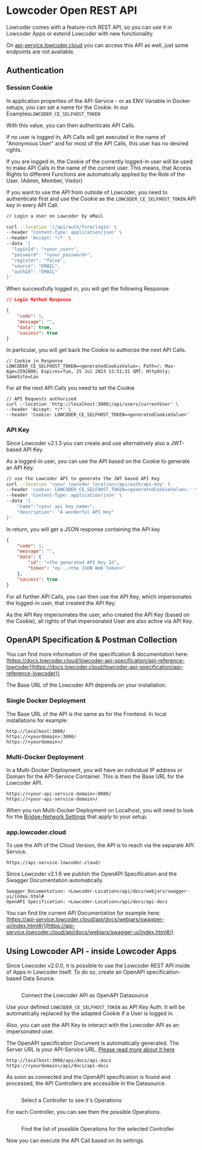# Lowcoder Open REST API

Lowcoder comes with a feature-rich REST API, so you can use it in Lowcoder Apps or extend Lowcoder with new functionality.

On [api-service.lowcoder.cloud](https://api-service.lowcoder.cloud/api/docs/webjars/swagger-ui/index.html#/) you can access this API as well, just some endpoints are not available.

## Authentication

### Session Cookie

In application properties of the API-Service - or as ENV Variable in Docker setups, you can set a name for the Cookie. In our Examples`LOWCODER_CE_SELFHOST_TOKEN`

With this value, you can then authenticate API Calls.

If no user is logged In, API Calls will get executed in the name of "Anonymous User" and for most of the API Calls, this user has no desired rights.

If you are logged in, the Cookie of the currently logged-in user will be used to make API Calls in the name of the current user. This means, that Access Rights to different Functions are automatically applied by the Role of the User. (Admin, Member, Visitor)

If you want to use the API from outside of Lowcoder, you need to authenticate first and use the Cookie as the `LOWCODER_CE_SELFHOST_TOKEN` API key in every API Call.

```bash
// Login a User on Lowcoder by eMail

curl --location '//api/auth/form/login' \
--header 'Content-Type: application/json' \
--header 'Accept: */*' \
--data '{
  "loginId": "<your_user>",
  "password": "<your_password>",
  "register": "false",
  "source": "EMAIL",
  "authId": "EMAIL"
}'
```

When successfully logged in, you will get the following Response:

```json
// Login Method Response

{
    "code": 1,
    "message": "",
    "data": true,
    "success": true
}
```

In particular, you will get back the Cookie to authorize the next API Calls.

```
// Cookie in Response
LOWCODER_CE_SELFHOST_TOKEN=<generatedCookieValue>; Path=/; Max-Age=2592000; Expires=Tue, 25 Jul 2023 13:51:31 GMT; HttpOnly; SameSite=Lax
```

For all the next API Calls you need to set the Cookie

```
// API Requests authorized
curl --location 'http://localhost:3000//api/users/currentUser' \
--header 'Accept: */*' \
--header 'Cookie: LOWCODER_CE_SELFHOST_TOKEN=<generatedCookieValue>'
```

### API Key

Since Lowcoder v2.1.3 you can create and use alternatively also a JWT-based API Key.

As a logged-in user, you can use the API based on the Cookie to generate an API Key.

```bash
// use the Lowcoder API to generate the JWT based API Key
curl --location '<your lowcoder location>/api/auth/api-key' \
--header 'cookie: LOWCODER_CE_SELFHOST_TOKEN=<generatedCookieValue>;' \
--header 'Content-Type: application/json' \
--data '{
    "name":"<your api key name>",
    "description": "A wonderful API Key"
}'
```

In return, you will get a JSON response containing the API key

```json
{
    "code": 1,
    "message": "",
    "data": {
        "id": "<the generated API Key Id",
        "token": "ey...<the JSON Web Token>"
    },
    "success": true
}
```

For all further API Calls, you can then use the API Key, which impersonates the logged-in user, that created the API Key.


As the API Key impersonates the user, who created the API Key (based on the Cookie), all rights of that impersonated User are also active via API Key.&#x20;


## OpenAPI Specification & Postman Collection

You can find more information of the specification & documentation here:\
[https://docs.lowcoder.cloud/lowcoder-api-specification/api-reference-lowcoder](https://docs.lowcoder.cloud/lowcoder-api-specification/api-reference-lowcoder)\


The Base URL of the Lowcoder API depends on your installation.

### Single Docker Deployment

The Base URL of the API is the same as for the Frontend. In local installations for example:

```
http://localhost:3000/
https://<yourdomain>:3000/
https://<yourdomain>/
```

### Multi-Docker Deployment

In a Multi-Docker Deployment, you will have an individual IP address or Domain for the API-Service Container. This is then the Base URL for the Lowcoder API.

```
https://<your-api-service-domain>:8080/
https://<your-api-service-domain>/
```

When you run Multi-Docker Deployment on Localhost, you will need to look for the [Bridge-Network Settings](https://www.baeldung.com/ops/docker-communicating-with-containers-on-same-machine) that apply to your setup.

### app.lowcoder.cloud

To use the API of the Cloud Version, the API is to reach via the separate API Service.

```
https://api-service.lowcoder.cloud/
```

Since Lowcoder v2.1.6 we publish the OpenAPI Specification and the Swagger Documentation automatically.

```
Swagger Documentation: <Lowcoder-Location>/api/docs/webjars/swagger-ui/index.html#
OpenAPI Specification: <Lowcoder-Location>/api/docs/api-docs
```

You can find the current API Documentation for example here: \
[https://api-service.lowcoder.cloud/api/docs/webjars/swagger-ui/index.html#/](https://api-service.lowcoder.cloud/api/docs/webjars/swagger-ui/index.html#/)

## Using Lowcoder API - inside Lowcoder Apps

Since Lowcoder v2.0.0, it is possible to use the Lowcoder REST API inside of Apps in Lowcoder itself. To do so, create an OpenAPI specification-based Data Source.

<figure><img src="../.gitbook/assets/Lowcoder API  Create Datasource.png" alt=""><figcaption><p>Connect the Lowcoder API as OpenAPI Datasource</p></figcaption></figure>

Use your defined `LOWCODER_CE_SELFHOST_TOKEN` as API Key Auth. It will be automatically replaced by the adapted Cookie if a User is logged in.

Also, you can use the API Key to interact with the Lowcoder API as an impersonated user.

The OpenAPI specification Document is automatically generated. The Server URL is your API-Service URL. [Please read more about it here](https://docs.lowcoder.cloud/lowcoder-api-specification/api-reference)

```
http://localhost:3000/api/docs/api-docs
https://<yourdomain>/api/docs/api-docs
```

As soon as connected and the OpenAPI specification is found and processed, the API Controllers are accessible in the Datasource.

<figure><img src="../.gitbook/assets/Lowcoder API  Chose Controller.png" alt=""><figcaption><p>Select a Controller to see it's Operations</p></figcaption></figure>

For each Controller, you can see then the possible Operations.

<figure><img src="../.gitbook/assets/Lowcoder API  Choose Operation.png" alt=""><figcaption><p>Find the list of possible Operations for the selected Controller</p></figcaption></figure>

Now you can execute the API Call based on its settings.

<figure><img src="../.gitbook/assets/Lowcoder API  Get User Profile.png" alt=""><figcaption></figcaption></figure>
